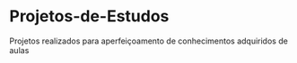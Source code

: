 # Projetos-de-Estudos
Projetos realizados para aperfeiçoamento de conhecimentos adquiridos de aulas
